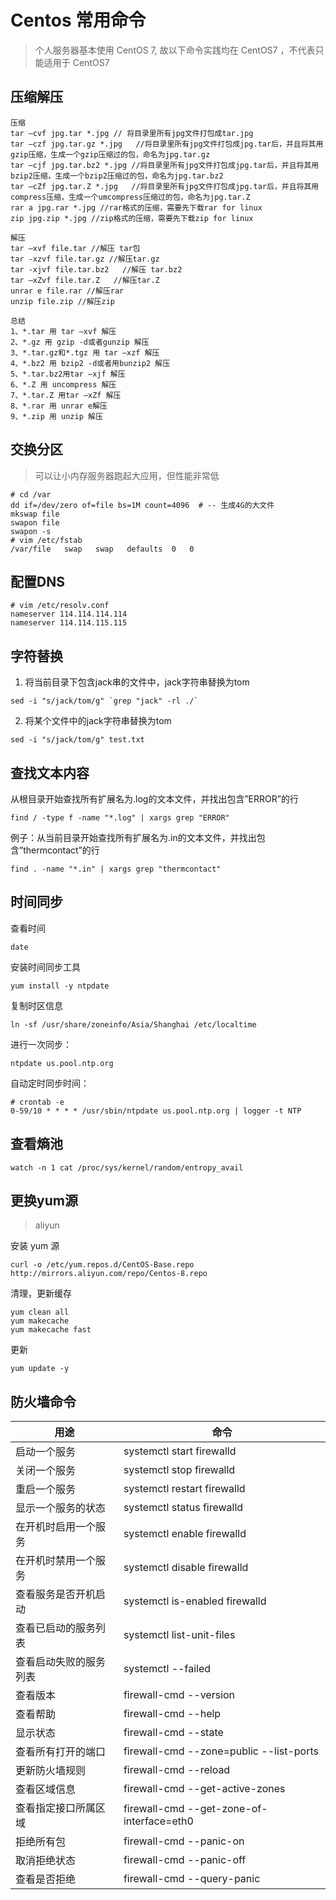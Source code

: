 # Centos 常用命令

> 个人服务器基本使用 CentOS 7, 故以下命令实践均在 CentOS7 ，不代表只能适用于 CentOS7


## 压缩解压
```shell
压缩
tar –cvf jpg.tar *.jpg // 将目录里所有jpg文件打包成tar.jpg
tar –czf jpg.tar.gz *.jpg   //将目录里所有jpg文件打包成jpg.tar后，并且将其用gzip压缩，生成一个gzip压缩过的包，命名为jpg.tar.gz
tar –cjf jpg.tar.bz2 *.jpg //将目录里所有jpg文件打包成jpg.tar后，并且将其用bzip2压缩，生成一个bzip2压缩过的包，命名为jpg.tar.bz2
tar –cZf jpg.tar.Z *.jpg   //将目录里所有jpg文件打包成jpg.tar后，并且将其用compress压缩，生成一个umcompress压缩过的包，命名为jpg.tar.Z
rar a jpg.rar *.jpg //rar格式的压缩，需要先下载rar for linux
zip jpg.zip *.jpg //zip格式的压缩，需要先下载zip for linux

解压
tar –xvf file.tar //解压 tar包
tar -xzvf file.tar.gz //解压tar.gz
tar -xjvf file.tar.bz2   //解压 tar.bz2
tar –xZvf file.tar.Z   //解压tar.Z
unrar e file.rar //解压rar
unzip file.zip //解压zip

总结
1、*.tar 用 tar –xvf 解压
2、*.gz 用 gzip -d或者gunzip 解压
3、*.tar.gz和*.tgz 用 tar –xzf 解压
4、*.bz2 用 bzip2 -d或者用bunzip2 解压
5、*.tar.bz2用tar –xjf 解压
6、*.Z 用 uncompress 解压
7、*.tar.Z 用tar –xZf 解压
8、*.rar 用 unrar e解压
9、*.zip 用 unzip 解压
```

## 交换分区
> 可以让小内存服务器跑起大应用，但性能非常低
```shell
# cd /var
dd if=/dev/zero of=file bs=1M count=4096  # -- 生成4G的大文件
mkswap file
swapon file
swapon -s
# vim /etc/fstab
/var/file   swap   swap   defaults  0   0
```

## 配置DNS
```shell
# vim /etc/resolv.conf
nameserver 114.114.114.114
nameserver 114.114.115.115
```

## 字符替换
1. 将当前目录下包含jack串的文件中，jack字符串替换为tom
```shell
sed -i "s/jack/tom/g" `grep "jack" -rl ./`
```
2. 将某个文件中的jack字符串替换为tom
```shell
sed -i "s/jack/tom/g" test.txt
```

## 查找文本内容
从根目录开始查找所有扩展名为.log的文本文件，并找出包含”ERROR”的行
```shell
find / -type f -name "*.log" | xargs grep "ERROR"
```

例子：从当前目录开始查找所有扩展名为.in的文本文件，并找出包含”thermcontact”的行
```shell
find . -name "*.in" | xargs grep "thermcontact"
```

## 时间同步
查看时间
```shell
date
```

安装时间同步工具
```shell
yum install -y ntpdate
```
复制时区信息
```shell
ln -sf /usr/share/zoneinfo/Asia/Shanghai /etc/localtime
```
进行一次同步：
```shell
ntpdate us.pool.ntp.org
```
自动定时同步时间：
```shell
# crontab -e
0-59/10 * * * * /usr/sbin/ntpdate us.pool.ntp.org | logger -t NTP
```

## 查看熵池
```shell
watch -n 1 cat /proc/sys/kernel/random/entropy_avail
```

## 更换yum源
> aliyun

安装 yum 源
```shell
curl -o /etc/yum.repos.d/CentOS-Base.repo http://mirrors.aliyun.com/repo/Centos-8.repo
```
清理，更新缓存
```shell
yum clean all
yum makecache
yum makecache fast
```
更新
```shell
yum update -y
```


## 防火墙命令
| 用途          | 命令                                        |
|-------------|-------------------------------------------|
| 启动一个服务      | systemctl start firewalld                 |
| 关闭一个服务      | systemctl stop firewalld                  |
| 重启一个服务      | systemctl restart firewalld               |
| 显示一个服务的状态   | systemctl status firewalld                |
| 在开机时启用一个服务  | systemctl enable firewalld                |
| 在开机时禁用一个服务  | systemctl disable firewalld               |
| 查看服务是否开机启动  | systemctl is-enabled firewalld            |
| 查看已启动的服务列表  | systemctl list-unit-files                 |grep enabled
| 查看启动失败的服务列表 | systemctl --failed                        |
| 查看版本        | firewall-cmd --version                    |
| 查看帮助        | firewall-cmd --help                       |
| 显示状态        | firewall-cmd --state                      |
| 查看所有打开的端口   | firewall-cmd --zone=public --list-ports   |
| 更新防火墙规则     | firewall-cmd --reload                     |
| 查看区域信息      | firewall-cmd --get-active-zones           |
| 查看指定接口所属区域  | firewall-cmd --get-zone-of-interface=eth0 |
| 拒绝所有包       | firewall-cmd --panic-on                   |
| 取消拒绝状态      | firewall-cmd --panic-off                  |
| 查看是否拒绝      | firewall-cmd --query-panic                |

